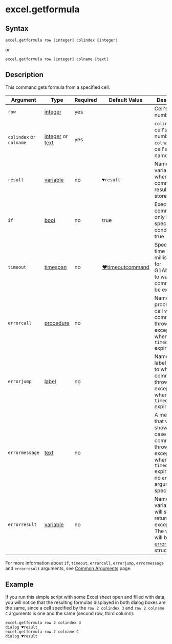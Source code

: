 # excel.getformula

## Syntax

```G1ANT
excel.getformula row ⟦integer⟧ colindex ⟦integer⟧
```

or

```G1ANT
excel.getformula row ⟦integer⟧ colname ⟦text⟧
```

## Description

This command gets formula from a specified cell.

| Argument | Type | Required | Default Value | Description |
| -------- | ---- | -------- | ------------- | ----------- |
|`row`| [integer](G1ANT.Language/G1ANT.Language/Structures/IntegerStructure.md) | yes |  | Cell's row number |
|`colindex` or `colname`| [integer](G1ANT.Language/G1ANT.Language/Structures/IntegerStructure.md)  or [text](G1ANT.Language/G1ANT.Language/Structures/TextStructure.md) | yes |  | `colindex`: cell's column number; `colname`: cell's column name |
| `result`       | [variable](G1ANT.Language/G1ANT.Language/Structures/VariableStructure.md) | no       | `♥result`                                                   | Name of a variable where the command's result will be stored |
| `if`           | [bool](G1ANT.Language/G1ANT.Language/Structures/BooleanStructure.md) | no       | true                                                        | Executes the command only if a specified condition is true   |
| `timeout`      | [timespan](G1ANT.Language/G1ANT.Language/Structures/TimeSpanStructure.md) | no       | [♥timeoutcommand](G1ANT.Language/G1ANT.Addon.Core/Variables/TimeoutCommandVariable.md) | Specifies time in milliseconds for G1ANT.Robot to wait for the command to be executed |
| `errorcall`    | [procedure](G1ANT.Language/G1ANT.Language/Structures/ProcedureStructure.md) | no       |                                                             | Name of a procedure to call when the command throws an exception or when a given `timeout` expires |
| `errorjump`    | [label](G1ANT.Language/G1ANT.Language/Structures/LabelStructure.md) | no       |                                                             | Name of the label to jump to when the command throws an exception or when a given `timeout` expires |
| `errormessage` | [text](G1ANT.Language/G1ANT.Language/Structures/TextStructure.md) | no       |                                                             | A message that will be shown in case the command throws an exception or when a given `timeout` expires, and no `errorjump` argument is specified |
| `errorresult`  | [variable](G1ANT.Language/G1ANT.Language/Structures/VariableStructure.md) | no       |                                                             | Name of a variable that will store the returned exception. The variable will be of [error](G1ANT.Language/G1ANT.Language/Structures/ErrorStructure.md) structure  |

For more information about `if`, `timeout`, `errorcall`, `errorjump`, `errormessage` and `errorresult` arguments, see [Common Arguments](G1ANT.Manual/appendices/common-arguments.md) page.

## Example

If you run this simple script with some Excel sheet open and filled with data, you will notice that the resulting formulas displayed in both dialog boxes are the same, since a cell specified by the `row 2 colindex 3` and `row 2 colname C` arguments is one and the same (second row, third column):

```G1ANT
excel.getformula row 2 colindex 3
dialog ♥result
excel.getformula row 2 colname C
dialog ♥result
```

